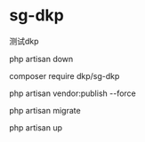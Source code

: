 # sg-dkp
测试dkp

php artisan down

composer require dkp/sg-dkp

php artisan vendor:publish --force

php artisan migrate

php artisan up
